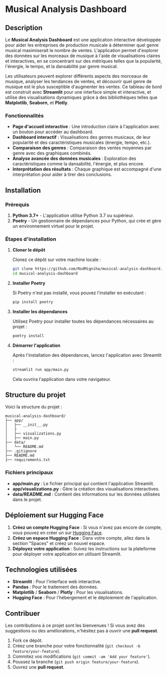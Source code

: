 # Musical Analysis Dashboard

## Description

Le **Musical Analysis Dashboard** est une application interactive développée pour aider les entreprises de production musicale à déterminer quel genre musical maximiserait le nombre de ventes. L'application permet d'explorer des données sur les morceaux de musique à l'aide de visualisations claires et interactives, en se concentrant sur des métriques telles que la popularité, l'énergie, le tempo, et la dansabilité par genre musical.

Les utilisateurs peuvent explorer différents aspects des morceaux de musique, analyser les tendances de ventes, et découvrir quel genre de musique est le plus susceptible d'augmenter les ventes. Ce tableau de bord est construit avec **Streamlit** pour une interface simple et interactive, et utilise des visualisations dynamiques grâce à des bibliothèques telles que **Matplotlib**, **Seaborn**, et **Plotly**.

### Fonctionnalités

- **Page d'accueil interactive** : Une introduction claire à l'application avec un bouton pour accéder au dashboard.
- **Dashboard interactif** : Visualisations des genres musicaux, de leur popularité et des caractéristiques musicales (énergie, tempo, etc.).
- **Comparaison des genres** : Comparaison des ventes moyennes par genre avec des graphiques combinés.
- **Analyse avancée des données musicales** : Exploration des caractéristiques comme la dansabilité, l'énergie, et plus encore.
- **Interprétation des résultats** : Chaque graphique est accompagné d'une interprétation pour aider à tirer des conclusions.

## Installation

### Prérequis

1. **Python 3.7+** - L'application utilise Python 3.7 ou supérieur.
2. **Poetry** - Un gestionnaire de dépendances pour Python, qui crée et gère un environnement virtuel pour le projet.

### Étapes d'installation

1. **Cloner le dépôt**

   Clonez ce dépôt sur votre machine locale :

   ```bash
   git clone https://github.com/RodMigniha/musical-analysis-dashboard.git
   cd musical-analysis-dashboard
   ```

2. **Installer Poetry**

   Si Poetry n'est pas installé, vous pouvez l'installer en exécutant :

   ```bash
   pip install poetry
   ```

3. **Installer les dépendances**

   Utilisez Poetry pour installer toutes les dépendances nécessaires au projet :

   ```bash
   poetry install
   ```

4. **Démarrer l'application**

   Après l'installation des dépendances, lancez l'application avec Streamlit :

   ```bash
   streamlit run app/main.py
   ```

   Cela ouvrira l'application dans votre navigateur.

## Structure du projet

Voici la structure du projet :

```
musical-analysis-dashboard/
├── app/
│   ├── __init__.py
│   ├
│   ├── visualizations.py
│   ├── main.py
├── data/
│   └── README.md
├── .gitignore
├── README.md
├── requirements.txt
```

### Fichiers principaux

- **app/main.py** : Le fichier principal qui contient l'application Streamlit.
- **app/visualizations.py** : Gère la création des visualisations interactives.
- **data/README.md** : Contient des informations sur les données utilisées dans le projet.

## Déploiement sur Hugging Face

1. **Créez un compte Hugging Face** : Si vous n'avez pas encore de compte, vous pouvez en créer un sur [Hugging Face](https://huggingface.co/).
2. **Créez un espace Hugging Face** : Dans votre compte, allez dans la section "Spaces" et créez un nouvel espace.
3. **Déployez votre application** : Suivez les instructions sur la plateforme pour déployer votre application en utilisant Streamlit.

## Technologies utilisées

- **Streamlit** : Pour l'interface web interactive.
- **Pandas** : Pour le traitement des données.
- **Matplotlib** / **Seaborn** / **Plotly** : Pour les visualisations.
- **Hugging Face** : Pour l'hébergement et le déploiement de l'application.

## Contribuer

Les contributions à ce projet sont les bienvenues ! Si vous avez des suggestions ou des améliorations, n'hésitez pas à ouvrir une **pull request**.

1. Fork ce dépôt.
2. Créez une branche pour votre fonctionnalité (`git checkout -b feature/your-feature`).
3. Commitez vos modifications (`git commit -am 'Add your feature'`).
4. Poussez la branche (`git push origin feature/your-feature`).
5. Ouvrez une **pull request**.
